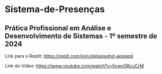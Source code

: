 # Sistema-de-Presenças
Prática Profissional em Análise e Desenvolvimento de Sistemas - 1º semestre de 2024
------------------------------------------------------------------------------------------------
Link para o Replit: https://replit.com/join/qlxkaoaghd-applepli

Link do Video: https://www.youtube.com/watch?v=5vwvGKcuCrM
